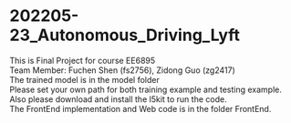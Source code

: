 # 202205-23_Autonomous_Driving_Lyft
This is Final Project for course EE6895  
Team Member: Fuchen Shen (fs2756), Zidong Guo (zg2417)  
The trained model is in the model folder  
Please set your own path for both training example and testing example.   
Also please download and install the l5kit to run the code.  
The FrontEnd implementation and Web code is in the folder FrontEnd.  
